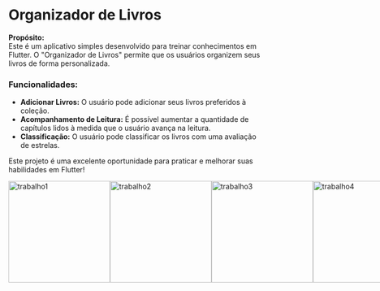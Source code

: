 
# Organizador de Livros

**Propósito:**  
Este é um aplicativo simples desenvolvido para treinar conhecimentos em Flutter. O "Organizador de Livros" permite que os usuários organizem seus livros de forma personalizada. 

### Funcionalidades:
- **Adicionar Livros:** O usuário pode adicionar seus livros preferidos à coleção.
- **Acompanhamento de Leitura:** É possível aumentar a quantidade de capítulos lidos à medida que o usuário avança na leitura.
- **Classificação:** O usuário pode classificar os livros com uma avaliação de estrelas.

Este projeto é uma excelente oportunidade para praticar e melhorar suas habilidades em Flutter!




<div style="display: flex;">
        <img src="https://github.com/user-attachments/assets/d54eee76-5c45-40c2-a533-8415ee167bde" alt="trabalho1" width="200"/>
    <img src="https://github.com/user-attachments/assets/707a3017-8d22-441a-be64-05c75091d342" alt="trabalho2" width="200"/>
    <img src="https://github.com/user-attachments/assets/859ac637-07fd-4e4d-b23e-23acac516604" alt="trabalho3" width="200"/>
    <img src="https://github.com/user-attachments/assets/9a050efc-3905-4b41-9a34-d8a4da3d74aa" alt="trabalho4" width="200"/>
    <img src="https://github.com/user-attachments/assets/4aeb9981-dcdf-4ea4-a25e-cc8354ef97c3" alt="trabalho5" width="200"/>
</div>
